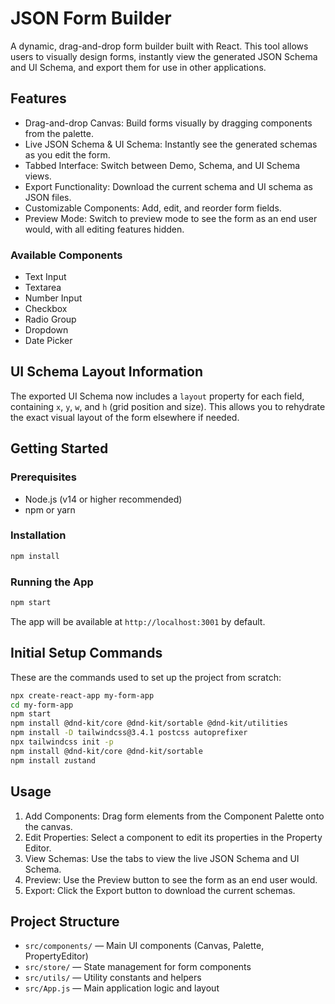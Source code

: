 # JSON Form Builder

A dynamic, drag-and-drop form builder built with React. This tool allows users to visually design forms, instantly view the generated JSON Schema and UI Schema, and export them for use in other applications.

## Features

- Drag-and-drop Canvas: Build forms visually by dragging components from the palette.
- Live JSON Schema & UI Schema: Instantly see the generated schemas as you edit the form.
- Tabbed Interface: Switch between Demo, Schema, and UI Schema views.
- Export Functionality: Download the current schema and UI schema as JSON files.
- Customizable Components: Add, edit, and reorder form fields.
- Preview Mode: Switch to preview mode to see the form as an end user would, with all editing features hidden.

### Available Components
- Text Input
- Textarea
- Number Input
- Checkbox
- Radio Group
- Dropdown
- Date Picker

## UI Schema Layout Information
The exported UI Schema now includes a `layout` property for each field, containing `x`, `y`, `w`, and `h` (grid position and size). This allows you to rehydrate the exact visual layout of the form elsewhere if needed.

## Getting Started

### Prerequisites
- Node.js (v14 or higher recommended)
- npm or yarn

### Installation
```bash
npm install
```

### Running the App
```bash
npm start
```
The app will be available at `http://localhost:3001` by default.

## Initial Setup Commands
These are the commands used to set up the project from scratch:

```bash
npx create-react-app my-form-app
cd my-form-app
npm start
npm install @dnd-kit/core @dnd-kit/sortable @dnd-kit/utilities
npm install -D tailwindcss@3.4.1 postcss autoprefixer
npx tailwindcss init -p
npm install @dnd-kit/core @dnd-kit/sortable
npm install zustand
```

## Usage
1. Add Components: Drag form elements from the Component Palette onto the canvas.
2. Edit Properties: Select a component to edit its properties in the Property Editor.
3. View Schemas: Use the tabs to view the live JSON Schema and UI Schema.
4. Preview: Use the Preview button to see the form as an end user would.
5. Export: Click the Export button to download the current schemas.

## Project Structure
- `src/components/` — Main UI components (Canvas, Palette, PropertyEditor)
- `src/store/` — State management for form components
- `src/utils/` — Utility constants and helpers
- `src/App.js` — Main application logic and layout
